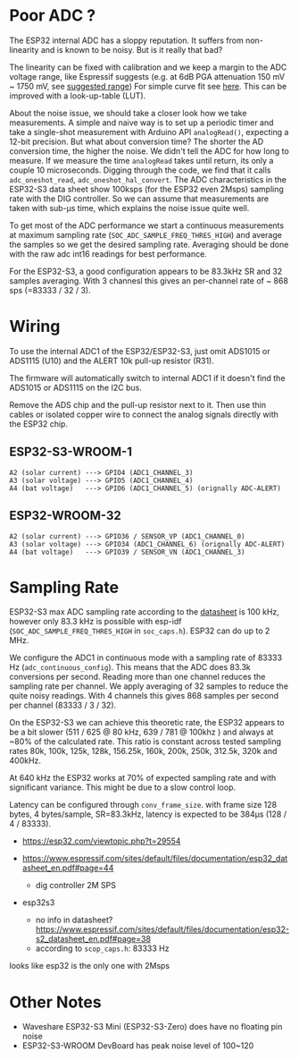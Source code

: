 # Poor ADC ?

The ESP32 internal ADC has a sloppy reputation.
It suffers from non-linearity and is known to be noisy. But is it really that bad?

The linearity can be fixed with calibration and we keep a margin to the ADC voltage range, like Espressif suggests
(e.g. at 6dB PGA attenuation 150 mV ~ 1750 mV,
see [suggested range](https://docs.espressif.com/projects/esp-idf/en/v4.4/esp32s3/api-reference/peripherals/adc.html#_CPPv425adc1_config_channel_atten14adc1_channel_t11adc_atten_t))
For simple curve fit see [here](https://github.com/espressif/esp-idf/issues/164#issuecomment-318861287).
This can be improved with a look-up-table (LUT).

About the noise issue, we should take a closer look how we take measurements.
A simple and naive way is to set up a periodic timer and take a single-shot measurement with Arduino API `analogRead()`,
expecting a 12-bit precision. But what about conversion time? The shorter the AD conversion time, the higher the noise.
We didn't tell the ADC for how long to measure. If we measure the time `analogRead` takes until return, its only a
couple 10 microseconds. Digging through the code, we find that it calls `adc_oneshot_read`, `adc_oneshot_hal_convert`.
The ADC characteristics in the ESP32-S3 data sheet show 100ksps (for the ESP32 even 2Msps) sampling rate with the DIG
controller. So we can assume that
measurements are taken with sub-µs time, which explains the noise issue quite well.

To get most of the ADC performance we start a continuous measurements at maximum sampling
rate (`SOC_ADC_SAMPLE_FREQ_THRES_HIGH`) and average the samples so we get the
desired sampling rate. Averaging should be done with the raw adc int16 readings for best performance.

For the ESP32-S3, a good configuration appears to be 83.3kHz SR and 32 samples averaging. With 3 channesl this gives an
per-channel rate of ~ 868 sps (=83333 / 32 / 3).

# Wiring

To use the internal ADC1 of the ESP32/ESP32-S3, just omit ADS1015 or ADS1115 (U10) and the ALERT 10k pull-up resistor
(R31).

The firmware will automatically switch to internal ADC1 if it doesn't find the ADS1015 or ADS1115 on the I2C bus.

Remove the ADS chip and the pull-up resistor next to it. Then use thin cables or isolated copper wire to
connect the analog signals directly with the ESP32 chip.

## ESP32-S3-WROOM-1

```
A2 (solar current) ---> GPIO4 (ADC1_CHANNEL_3)
A3 (solar voltage) ---> GPIO5 (ADC1_CHANNEL_4)
A4 (bat voltage)   ---> GPIO6 (ADC1_CHANNEL_5) (orignally ADC-ALERT)
```

## ESP32-WROOM-32

```
A2 (solar current) ---> GPIO36 / SENSOR_VP (ADC1_CHANNEL_0)
A3 (solar voltage) ---> GPIO34 (ADC1_CHANNEL_6) (orignally ADC-ALERT)
A4 (bat voltage)   ---> GPIO39 / SENSOR_VN (ADC1_CHANNEL_3) 
```

# Sampling Rate

ESP32-S3 max ADC sampling rate according to
the [datasheet](https://www.espressif.com/sites/default/files/documentation/esp32-s3_datasheet_en.pdf#page=65) is 100
kHz, however only 83.3 kHz is possible with
esp-idf (`SOC_ADC_SAMPLE_FREQ_THRES_HIGH` in `soc_caps.h`).
ESP32 can do up to 2 MHz.

We configure the ADC1 in continuous mode with a sampling rate of 83333 Hz (`adc_continuous_config`).
This means that the ADC does 83.3k conversions per second. Reading more than one channel reduces the sampling rate per
channel.
We apply averaging of 32 samples to reduce the quite noisy readings.
With 4 channels this gives 868 samples per second per channel (83333 / 3 / 32).

On the ESP32-S3 we can achieve this theoretic rate, the ESP32 appears to be a bit slower (511 / 625 @ 80 kHz, 639 /
781 @ 100khz ) and always at ~80% of the calculated rate. This ratio is constant across tested sampling rates 80k, 100k,
125k, 128k, 156.25k, 160k, 200k, 250k, 312.5k, 320k and 400kHz.

At 640 kHz the ESP32 works at 70% of expected sampling rate and with significant variance. This might be due to a slow
control loop.

Latency can be configured through `conv_frame_size`.
with frame size 128 bytes, 4 bytes/sample, SR=83.3kHz, latency is
expected to be 384µs (128 / 4 / 83333).

* https://esp32.com/viewtopic.php?t=29554


* https://www.espressif.com/sites/default/files/documentation/esp32_datasheet_en.pdf#page=44
    * dig controller 2M SPS

* esp32s3
    * no info in
      datasheet? https://www.espressif.com/sites/default/files/documentation/esp32-s2_datasheet_en.pdf#page=38
    * according to `scop_caps.h`: 83333 Hz

looks like esp32 is the only one with 2Msps

# Other Notes

* Waveshare ESP32-S3 Mini (ESP32-S3-Zero) does have no floating pin noise
* ESP32-S3-WROOM DevBoard has peak noise level of 100~120